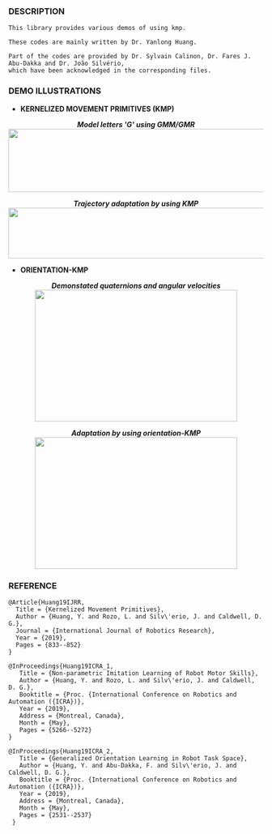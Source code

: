 ### DESCRIPTION
```
This library provides various demos of using kmp.

These codes are mainly written by Dr. Yanlong Huang.

Part of the codes are provided by Dr. Sylvain Calinon, Dr. Fares J. Abu-Dakka and Dr. João Silvério,
which have been acknowledged in the corresponding files.
```

### DEMO ILLUSTRATIONS

 * <b>KERNELIZED MOVEMENT PRIMITIVES (KMP)</b> 
<p align="center">
  <b><i>Model letters 'G' using GMM/GMR</i></b> <br>
  <img width="600" height="125"  src="https://github.com/yanlongtu/robInfLib/blob/master/images/writtenLetterG.png">
</p>

<p align="center">
  <b><i>Trajectory adaptation by using KMP</i></b> <br>
  <img width="720" height="100"  src="https://github.com/yanlongtu/robInfLib/blob/master/images/kmp_adaptation.png">
</p>

 * <b>ORIENTATION-KMP</b>
<p align="center">
  <b><i>Demonstated quaternions and angular velocities</i></b> <br>
  <img width="400" height="260" src="https://github.com/yanlongtu/robInfLib/blob/master/images/orientation_kmp_data.png">
</p>
<p align="center">
  <b><i>Adaptation by using orientation-KMP</i></b> <br>
  <img width="400" height="260" src="https://github.com/yanlongtu/robInfLib/blob/master/images/orientation_kmp_ada.png">
</p>



### REFERENCE

```
@Article{Huang19IJRR,
  Title = {Kernelized Movement Primitives},
  Author = {Huang, Y. and Rozo, L. and Silv\'erio, J. and Caldwell, D. G.},
  Journal = {International Journal of Robotics Research},
  Year = {2019},
  Pages = {833--852}
}

@InProceedings{Huang19ICRA_1,
   Title = {Non-parametric Imitation Learning of Robot Motor Skills},
   Author = {Huang, Y. and Rozo, L. and Silv\'erio, J. and Caldwell, D. G.},
   Booktitle = {Proc. {International Conference on Robotics and Automation ({ICRA})},
   Year = {2019},
   Address = {Montreal, Canada},
   Month = {May},
   Pages = {5266--5272}
}

@InProceedings{Huang19ICRA_2,
   Title = {Generalized Orientation Learning in Robot Task Space},
   Author = {Huang, Y. and Abu-Dakka, F. and Silv\'erio, J. and Caldwell, D. G.},
   Booktitle = {Proc. {International Conference on Robotics and Automation ({ICRA})},
   Year = {2019},
   Address = {Montreal, Canada},
   Month = {May},
   Pages = {2531--2537}
 }

```

